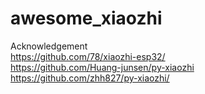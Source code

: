 # awesome_xiaozhi


Acknowledgement<br>
https://github.com/78/xiaozhi-esp32/<br>
https://github.com/Huang-junsen/py-xiaozhi<br>
https://github.com/zhh827/py-xiaozhi/<br>

